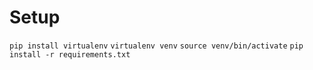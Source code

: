 # Setup
`pip install virtualenv`
`virtualenv venv`
`source venv/bin/activate`
`pip install -r requirements.txt`


